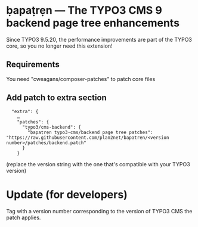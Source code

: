# ḅapaṭrẹn — The TYPO3 CMS 9 backend page tree enhancements

Since TYPO3 9.5.20, the performance improvements are part of the TYPO3 core, so you no longer need this extension!

## Requirements

You need "cweagans/composer-patches" to patch core files

## Add patch to extra section

```
  "extra": {
    …
    "patches": {
      "typo3/cms-backend": {
        "ḅapaṭrẹn typo3-cms/backend page tree patches": "https://raw.githubusercontent.com/plan2net/bapatren/<version number>/patches/backend.patch"
      }
    }
```

(replace the version string with the one that's compatible with your TYPO3 version)

# Update (for developers)

Tag with a version number corresponding to the version of TYPO3 CMS the patch applies.
